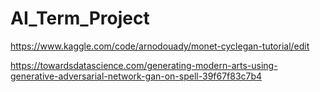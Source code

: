# AI_Term_Project

https://www.kaggle.com/code/arnodouady/monet-cyclegan-tutorial/edit

https://towardsdatascience.com/generating-modern-arts-using-generative-adversarial-network-gan-on-spell-39f67f83c7b4

